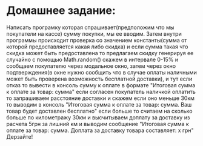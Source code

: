 # Домашнее задание: 
  Написать програмку которая спрашивает(предположим что мы покупатели на кассе) сумму покупки, мы ее вводим.
  Затем внутри программы происходит проверка со значением константы(сумма от которой предоставляется какая либо скидка) и если сумма такая что скидка может быть предоставлена то предлагаем скидку генерируя ее случайно с помощью Math.random() скажем в интервале 0-15% и сообщаем покупателю через модальное окно, затем через окно подтверждения(в окне нужно сообщить что в случае оплаты наличными может быть проверена возможность бесплатной доставки),  и тут если отказ то вывести в консоль сумму к оплате в формате "Итоговая сумма к оплате за товар: сумма" если согласен покупатель наличкой оплатить то запрашиваем расстояние доставки и скажем если оно меньше 30км то выводим в консоль "Итоговая сумма к оплате за товар: сумма. Ваш товар будет доставлен бесплатно" если больше то считаем на сколько больше по километражу 30км и высчитываем доплату за доставку из расчета 5грн за лишний км и выводим сообщение "Итоговая сумма к оплате за товар: сумма. Доплата за доставку товара составляет: x грн"
  Дерзайте!